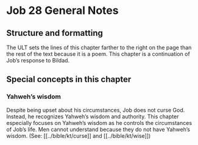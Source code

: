 # Job 28 General Notes
## Structure and formatting

The ULT sets the lines of this chapter farther to the right on the page than the rest of the text because it is a poem. This chapter is a continuation of Job’s response to Bildad.

## Special concepts in this chapter

### Yahweh’s wisdom

Despite being upset about his circumstances, Job does not curse God. Instead, he recognizes Yahweh’s wisdom and authority. This chapter especially focuses on Yahweh’s wisdom as he controls the circumstances of Job’s life. Men cannot understand because they do not have Yahweh’s wisdom. (See: [[../bible/kt/curse]] and [[../bible/kt/wise]])